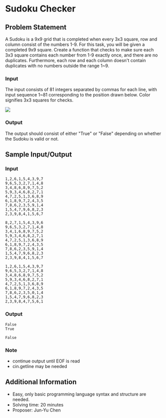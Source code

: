 # Sudoku Checker

## Problem Statement
A Sudoku is a 9x9 grid that is completed when every 3x3 square, row and column consist of the numbers 1-9. For this task, you will be given a completed 9x9 square. Create a function that checks to make sure each 3x3 square contains each number from 1-9 exactly once, and there are no duplicates. Furthermore, each row and each column doesn't contain duplicates with no numbers outside the range 1~9.


### Input
The input consists of 81 integers separated by commas for each line, with input sequence 1~81 corresponding to the position drawn below. Color signifies 3x3 squares for checks.

![](https://i.imgur.com/TjOyg50.png)

### Output
The output should consist of either "True" or "False" depending on whether the Sudoku is valid or not.

## Sample Input/Output

### Input
```
1,2,6,1,5,4,3,9,7
9,6,5,3,2,7,1,4,8
3,4,8,6,8,9,7,5,2
5,9,3,4,6,8,2,7,1
4,7,2,5,1,3,6,8,9
6,1,8,9,7,2,4,3,5
7,8,6,2,3,5,9,1,4
1,5,4,7,9,6,8,2,3
2,3,9,8,4,1,5,6,7

8,2,7,1,5,4,3,9,6
9,6,5,3,2,7,1,4,8
3,4,1,6,8,9,7,5,2
5,9,3,4,6,8,2,7,1
4,7,2,5,1,3,6,8,9
6,1,8,9,7,2,4,3,5
7,8,6,2,3,5,9,1,4
1,5,4,7,9,6,8,2,3
2,3,9,8,4,1,5,6,7
```
```
1,2,6,1,5,4,3,9,7
9,6,5,3,2,7,1,4,8
3,4,8,6,8,9,7,5,2
5,9,3,4,6,8,2,7,1
4,7,2,5,1,3,6,8,9
6,1,8,9,7,2,4,3,5
7,8,6,2,3,5,0,1,4
1,5,4,7,9,6,8,2,3
2,3,9,8,4,7,5,6,1
```

### Output
```
False
True
```
```
False
```

### Note
- continue output until EOF is read
- cin.getline may be needed

## Additional Information
* Easy, only basic programming language syntax and structure are needed.
* Solving time: 20 minutes
* Proposer: Jun-Yu Chen
